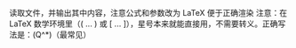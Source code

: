 读取文件，并输出其中内容，注意公式和参数改为 LaTeX 便于正确渲染
注意：在 LaTeX 数学环境里（\( ... \) 或 \[ ... \]），星号本来就能直接用，不需要转义。正确写法是：\(Q^*\)（最常见）
